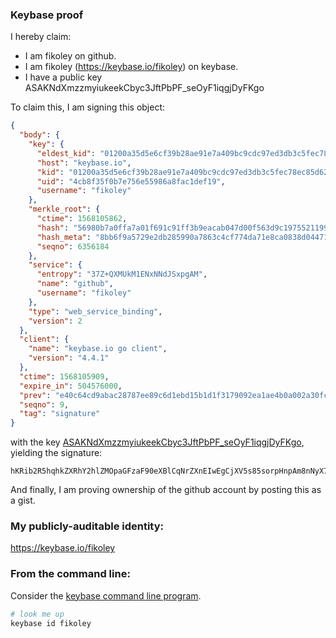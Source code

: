 ### Keybase proof

I hereby claim:

  * I am fikoley on github.
  * I am fikoley (https://keybase.io/fikoley) on keybase.
  * I have a public key ASAKNdXmzzmyiukeekCbyc3JftPbPF_seOyF1iqgjDyFKgo

To claim this, I am signing this object:

```json
{
  "body": {
    "key": {
      "eldest_kid": "01200a35d5e6cf39b28ae91e7a409bc9cdc97ed3db3c5fec78ec85d62aa08c3c852a0a",
      "host": "keybase.io",
      "kid": "01200a35d5e6cf39b28ae91e7a409bc9cdc97ed3db3c5fec78ec85d62aa08c3c852a0a",
      "uid": "4cb8f35f0b7e756e55986a8fac1def19",
      "username": "fikoley"
    },
    "merkle_root": {
      "ctime": 1568105862,
      "hash": "56980b7a0ffa7a01f691c91ff3b9eacab047d00f563d9c1975521199f2cb72887b0a784f5ad3b16b2f28a5b71fb3be40f6859665a8652fd236c39a3ca742bfa4",
      "hash_meta": "8bb6f9a5729e2db285990a7863c4cf774da71e8ca0838d04471f76103979ec1d",
      "seqno": 6356184
    },
    "service": {
      "entropy": "37Z+QXMUkM1ENxNNdJSxpgAM",
      "name": "github",
      "username": "fikoley"
    },
    "type": "web_service_binding",
    "version": 2
  },
  "client": {
    "name": "keybase.io go client",
    "version": "4.4.1"
  },
  "ctime": 1568105909,
  "expire_in": 504576000,
  "prev": "e40c64cd9abac28787ee89c6d1ebd15b1d1f3179092ea1ae4b0a002a30fc3a08",
  "seqno": 9,
  "tag": "signature"
}
```

with the key [ASAKNdXmzzmyiukeekCbyc3JftPbPF_seOyF1iqgjDyFKgo](https://keybase.io/fikoley), yielding the signature:

```
hKRib2R5hqhkZXRhY2hlZMOpaGFzaF90eXBlCqNrZXnEIwEgCjXV5s85sorpHnpAm8nNyX7T2zxf7HjshdYqoIw8hSoKp3BheWxvYWTESpcCCcQg5AxkzZq6woeH7onG0evRWx0fMXkJLqGuSwoAKjD8OgjEIOY+wxnNZ2ONdxDy1cDuM5O5GAKf4jnVnrGnbU3zmTwcAgHCo3NpZ8RAprz/yFhwF5SvPeEmCOAb0bUtJeRLgRAlXrinXMx9OzoRfvD07TMTQomFnZNuc1ZV10MMtYWferxWFSnqIbi5CKhzaWdfdHlwZSCkaGFzaIKkdHlwZQildmFsdWXEIG8MFRCBbJsCLlBu8J8YOW69xtyqQL3QTGgluMPoLPvZo3RhZ80CAqd2ZXJzaW9uAQ==

```

And finally, I am proving ownership of the github account by posting this as a gist.

### My publicly-auditable identity:

https://keybase.io/fikoley

### From the command line:

Consider the [keybase command line program](https://keybase.io/download).

```bash
# look me up
keybase id fikoley
```
